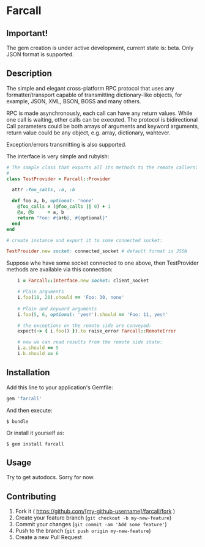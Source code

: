 # Farcall

## Important!

The gem creation is under active development, current state is: beta. Only JSON format is supported.

## Description

The simple and elegant cross-platform RPC protocol that uses any formatter/transport capable of
transmitting dictionary-like objects, for example, JSON, XML, BSON, BOSS and many others.

RPC is made asynchronously, each call can have any return values. While one call is waiting,
other calls can be executed. The protocol is bidirectional Call parameters could be
both arrays of arguments and keyword arguments, return value could be any object, e.g. array, 
dictionary, wahtever.

Exception/errors transmitting is also supported.

The interface is very simple and rubyish:

```ruby
# The sample class that exports all its methods to the remote callers:
#
class TestProvider < Farcall::Provider

  attr :foo_calls, :a, :b

  def foo a, b, optional: 'none'
    @foo_calls = (@foo_calls || 0) + 1
    @a, @b     = a, b
    return "Foo: #{a+b}, #{optional}"
  end
end

# create instance and export it to some connected socket:

TestProvider.new socket: connected_socket # default format is JSON
```

Suppose whe have some socket connected to one above, then TestProvider methods are available via
this connection:

```ruby
    i = Farcall::Interface.new socket: client_socket

    # Plain arguments
    i.foo(10, 20).should == 'Foo: 30, none'
    
    # Plain and keyword arguments
    i.foo(5, 6, optional: 'yes!').should == 'Foo: 11, yes!'

    # the exceptions on the remote side are conveyed:
    expect(-> { i.foo() }).to raise_error Farcall::RemoteError

    # new we can read results from the remote side state:
    i.a.should == 5
    i.b.should == 6
```

## Installation

Add this line to your application's Gemfile:

```ruby
gem 'farcall'
```

And then execute:

    $ bundle

Or install it yourself as:

    $ gem install farcall

## Usage

Try to get autodocs. Sorry for now.

## Contributing

1. Fork it ( https://github.com/[my-github-username]/farcall/fork )
2. Create your feature branch (`git checkout -b my-new-feature`)
3. Commit your changes (`git commit -am 'Add some feature'`)
4. Push to the branch (`git push origin my-new-feature`)
5. Create a new Pull Request
